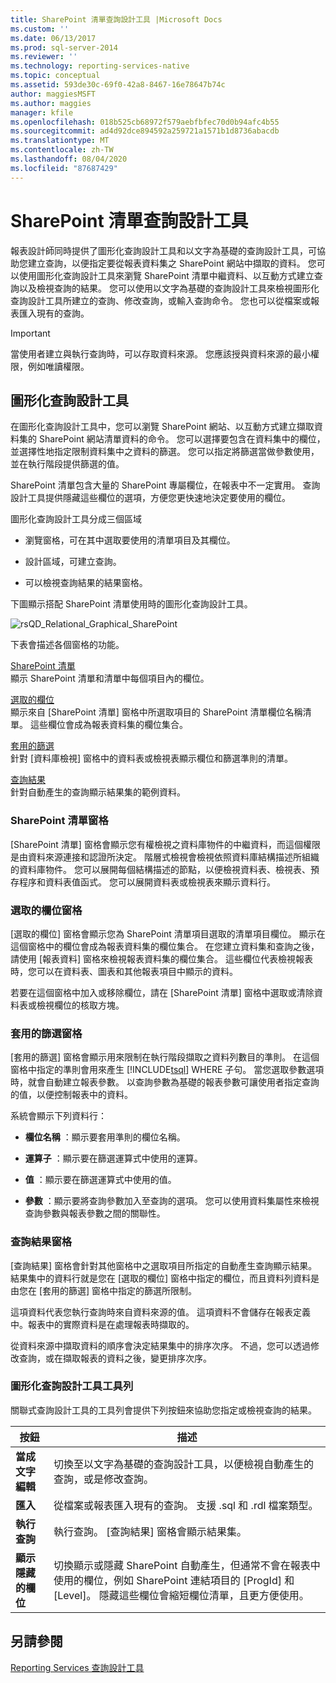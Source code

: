 ```yaml
---
title: SharePoint 清單查詢設計工具 |Microsoft Docs
ms.custom: ''
ms.date: 06/13/2017
ms.prod: sql-server-2014
ms.reviewer: ''
ms.technology: reporting-services-native
ms.topic: conceptual
ms.assetid: 593de30c-69f0-42a8-8467-16e78647b74c
author: maggiesMSFT
ms.author: maggies
manager: kfile
ms.openlocfilehash: 018b525cb68972f579aebfbfec70d0b94afc4b55
ms.sourcegitcommit: ad4d92dce894592a259721a1571b1d8736abacdb
ms.translationtype: MT
ms.contentlocale: zh-TW
ms.lasthandoff: 08/04/2020
ms.locfileid: "87687429"
---
```

# <a name="sharepoint-list-query-designer"></a>SharePoint 清單查詢設計工具
  報表設計師同時提供了圖形化查詢設計工具和以文字為基礎的查詢設計工具，可協助您建立查詢，以便指定要從報表資料集之 SharePoint 網站中擷取的資料。 您可以使用圖形化查詢設計工具來瀏覽 SharePoint 清單中繼資料、以互動方式建立查詢以及檢視查詢的結果。 您可以使用以文字為基礎的查詢設計工具來檢視圖形化查詢設計工具所建立的查詢、修改查詢，或輸入查詢命令。 您也可以從檔案或報表匯入現有的查詢。  
  
> [!IMPORTANT]  
>  當使用者建立與執行查詢時，可以存取資料來源。 您應該授與資料來源的最小權限，例如唯讀權限。  
  
## <a name="graphical-query-designer"></a>圖形化查詢設計工具  
 在圖形化查詢設計工具中，您可以瀏覽 SharePoint 網站、以互動方式建立擷取資料集的 SharePoint 網站清單資料的命令。 您可以選擇要包含在資料集中的欄位，並選擇性地指定限制資料集中之資料的篩選。 您可以指定將篩選當做參數使用，並在執行階段提供篩選的值。  
  
 SharePoint 清單包含大量的 SharePoint 專屬欄位，在報表中不一定實用。 查詢設計工具提供隱藏這些欄位的選項，方便您更快速地決定要使用的欄位。  
  
 圖形化查詢設計工具分成三個區域  
  
-   瀏覽窗格，可在其中選取要使用的清單項目及其欄位。  
  
-   設計區域，可建立查詢。  
  
-   可以檢視查詢結果的結果窗格。  
  
 下圖顯示搭配 SharePoint 清單使用時的圖形化查詢設計工具。  
  
 ![rsQD_Relational_Graphical_SharePoint](media/rsqd-relational-graphical-sharepoint.gif "rsQD_Relational_Graphical_SharePoint")  
  
 下表會描述各個窗格的功能。  
  
 [SharePoint 清單](#DatabaseView)  
 顯示 SharePoint 清單和清單中每個項目內的欄位。  
  
 [選取的欄位](#SelectedFields)  
 顯示來自 [SharePoint 清單] 窗格中所選取項目的 SharePoint 清單欄位名稱清單。 這些欄位會成為報表資料集的欄位集合。  
  
 [套用的篩選](#AppliedFilters)  
 針對 [資料庫檢視] 窗格中的資料表或檢視表顯示欄位和篩選準則的清單。  
  
 [查詢結果](#QueryResults)  
 針對自動產生的查詢顯示結果集的範例資料。  
  
###  <a name="sharepoint-lists-pane"></a><a name="DatabaseView"></a> SharePoint 清單窗格  
 [SharePoint 清單] 窗格會顯示您有權檢視之資料庫物件的中繼資料，而這個權限是由資料來源連接和認證所決定。 階層式檢視會檢視依照資料庫結構描述所組織的資料庫物件。 您可以展開每個結構描述的節點，以便檢視資料表、檢視表、預存程序和資料表值函式。 您可以展開資料表或檢視表來顯示資料行。  
  
###  <a name="selected-fields-pane"></a><a name="SelectedFields"></a> 選取的欄位窗格  
 [選取的欄位] 窗格會顯示您為 SharePoint 清單項目選取的清單項目欄位。 顯示在這個窗格中的欄位會成為報表資料集的欄位集合。 在您建立資料集和查詢之後，請使用 [報表資料] 窗格來檢視報表資料集的欄位集合。 這些欄位代表檢視報表時，您可以在資料表、圖表和其他報表項目中顯示的資料。  
  
 若要在這個窗格中加入或移除欄位，請在 [SharePoint 清單] 窗格中選取或清除資料表或檢視欄位的核取方塊。  
  
###  <a name="applied-filters-pane"></a><a name="AppliedFilters"></a> 套用的篩選窗格  
 [套用的篩選] 窗格會顯示用來限制在執行階段擷取之資料列數目的準則。 在這個窗格中指定的準則會用來產生 [!INCLUDE[tsql](../includes/tsql-md.md)] WHERE 子句。 當您選取參數選項時，就會自動建立報表參數。 以查詢參數為基礎的報表參數可讓使用者指定查詢的值，以便控制報表中的資料。  
  
 系統會顯示下列資料行：  
  
-   **欄位名稱** ：顯示要套用準則的欄位名稱。  
  
-   **運算子** ：顯示要在篩選運算式中使用的運算。  
  
-   **值** ：顯示要在篩選運算式中使用的值。  
  
-   **參數** ：顯示要將查詢參數加入至查詢的選項。 您可以使用資料集屬性來檢視查詢參數與報表參數之間的關聯性。  
  
###  <a name="query-results-pane"></a><a name="QueryResults"></a> 查詢結果窗格  
 [查詢結果] 窗格會針對其他窗格中之選取項目所指定的自動產生查詢顯示結果。 結果集中的資料行就是您在 [選取的欄位] 窗格中指定的欄位，而且資料列資料是由您在 [套用的篩選] 窗格中指定的篩選所限制。  
  
 這項資料代表您執行查詢時來自資料來源的值。 這項資料不會儲存在報表定義中。報表中的實際資料是在處理報表時擷取的。  
  
 從資料來源中擷取資料的順序會決定結果集中的排序次序。 不過，您可以透過修改查詢，或在擷取報表的資料之後，變更排序次序。  
  
### <a name="graphical-query-designer-toolbar"></a>圖形化查詢設計工具工具列  
 關聯式查詢設計工具的工具列會提供下列按鈕來協助您指定或檢視查詢的結果。  
  
|按鈕|描述|  
|------------|-----------------|  
|**當成文字編輯**|切換至以文字為基礎的查詢設計工具，以便檢視自動產生的查詢，或是修改查詢。|  
|**匯入**|從檔案或報表匯入現有的查詢。 支援 .sql 和 .rdl 檔案類型。|  
|**執行查詢**|執行查詢。 [查詢結果] 窗格會顯示結果集。|  
|**顯示隱藏的欄位**|切換顯示或隱藏 SharePoint 自動產生，但通常不會在報表中使用的欄位，例如 SharePoint 連結項目的 [ProgId] 和 [Level]。 隱藏這些欄位會縮短欄位清單，且更方便使用。|  
  
## <a name="see-also"></a>另請參閱  
 [Reporting Services 查詢設計工具](../../2014/reporting-services/reporting-services-query-designers.md)  
  
  

